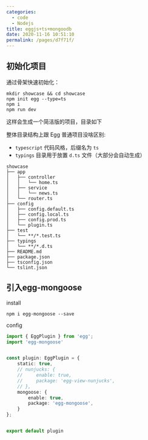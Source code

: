 ```yaml
---
categories: 
  - code
  - Nodejs
title: eggjs+ts+mongoodb
date: 2020-11-16 10:51:10
permalink: /pages/d7f71f/
---
```

## 初始化项目

通过骨架快速初始化：

```shell
mkdir showcase && cd showcase
npm init egg --type=ts
npm i
npm run dev
```

这样会生成一个简洁版的项目，目录如下

整体目录结构上跟 Egg 普通项目没啥区别:

- `typescript` 代码风格，后缀名为 `ts`
- `typings` 目录用于放置 `d.ts` 文件（大部分会自动生成）

```
showcase
├── app
│   ├── controller
│   │   └── home.ts
│   ├── service
│   │   └── news.ts
│   └── router.ts
├── config
│   ├── config.default.ts
│   ├── config.local.ts
│   ├── config.prod.ts
│   └── plugin.ts
├── test
│   └── **/*.test.ts
├── typings
│   └── **/*.d.ts
├── README.md
├── package.json
├── tsconfig.json
└── tslint.json
```

## 引入egg-mongoose

install
```shell
npm i egg-mongoose --save
```



config

```typescript
import { EggPlugin } from 'egg';
import 'egg-mongoose'


const plugin: EggPlugin = {
    static: true,
    // nunjucks: {
    //     enable: true,
    //     package: 'egg-view-nunjucks',
    // },
    mongoose: {
        enable: true,
        package: 'egg-mongoose',
    }
};


export default plugin
```



